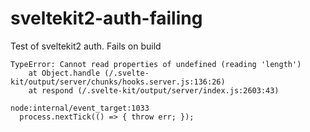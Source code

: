 # sveltekit2-auth-failing

Test of sveltekit2 auth. Fails on build

```
TypeError: Cannot read properties of undefined (reading 'length')
    at Object.handle (/.svelte-kit/output/server/chunks/hooks.server.js:136:26)
    at respond (/.svelte-kit/output/server/index.js:2603:43)

node:internal/event_target:1033
  process.nextTick(() => { throw err; });
```
